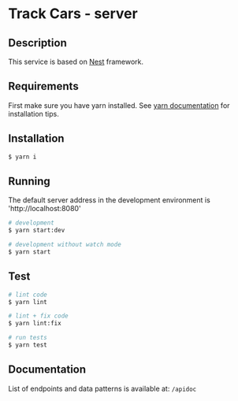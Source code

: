 # Track Cars - server

## Description

This service is based on [Nest](https://github.com/nestjs/nest) framework.

## Requirements

First make sure you have yarn installed. See [yarn documentation](https://legacy.yarnpkg.com/en/docs/install) for installation tips.

## Installation

```bash
$ yarn i
```

## Running

The default server address in the development environment is 'http://localhost:8080'

```bash
# development
$ yarn start:dev

# development without watch mode
$ yarn start
```

## Test

```bash
# lint code
$ yarn lint

# lint + fix code
$ yarn lint:fix

# run tests
$ yarn test
```

## Documentation

List of endpoints and data patterns is available at: `/apidoc`
